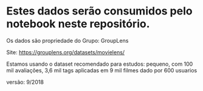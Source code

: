 # Estes dados serão consumidos pelo notebook neste repositório.

Os dados são propriedade do Grupo: GroupLens

Site: https://grouplens.org/datasets/movielens/

Estamos usando o dataset recomendado para estudos: pequeno, com 100 mil avaliações, 3,6 mil tags aplicadas em 9 mil filmes dado por 600 usuarios

versão: 9/2018
